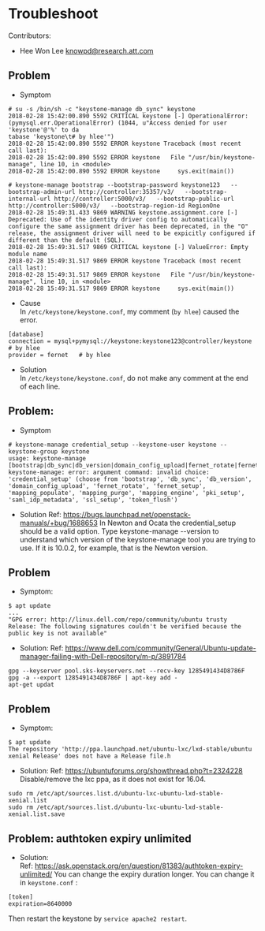 Troubleshoot
============
Contributors:   
  - Hee Won Lee <knowpd@research.att.com>

## Problem 
- Symptom    
```
# su -s /bin/sh -c "keystone-manage db_sync" keystone
2018-02-28 15:42:00.890 5592 CRITICAL keystone [-] OperationalError: (pymysql.err.OperationalError) (1044, u"Access denied for user 'keystone'@'%' to da
tabase 'keystone\t# by hlee'")
2018-02-28 15:42:00.890 5592 ERROR keystone Traceback (most recent call last):
2018-02-28 15:42:00.890 5592 ERROR keystone   File "/usr/bin/keystone-manage", line 10, in <module>
2018-02-28 15:42:00.890 5592 ERROR keystone     sys.exit(main())
```
```
# keystone-manage bootstrap --bootstrap-password keystone123   --bootstrap-admin-url http://controller:35357/v3/   --bootstrap-internal-url http://controller:5000/v3/   --bootstrap-public-url http://controller:5000/v3/   --bootstrap-region-id RegionOne                         
2018-02-28 15:49:31.433 9869 WARNING keystone.assignment.core [-] Deprecated: Use of the identity driver config to automatically configure the same assignment driver has been deprecated, in the "O" release, the assignment driver will need to be expicitly configured if different than the default (SQL).
2018-02-28 15:49:31.517 9869 CRITICAL keystone [-] ValueError: Empty module name
2018-02-28 15:49:31.517 9869 ERROR keystone Traceback (most recent call last):
2018-02-28 15:49:31.517 9869 ERROR keystone   File "/usr/bin/keystone-manage", line 10, in <module>
2018-02-28 15:49:31.517 9869 ERROR keystone     sys.exit(main())
```

- Cause  
In `/etc/keystone/keystone.conf`, my comment (`by hlee`) caused the error.
```
[database]
connection = mysql+pymysql://keystone:keystone123@controller/keystone	# by hlee
provider = fernet	# by hlee
```

- Solution  
In `/etc/keystone/keystone.conf`, do not make any comment at the end of each line.


## Problem:
- Symptom
```
# keystone-manage credential_setup --keystone-user keystone --keystone-group keystone
usage: keystone-manage [bootstrap|db_sync|db_version|domain_config_upload|fernet_rotate|fernet_setup|mapping_populate|mapping_purge|mapping_engine|pki_setup|saml_idp_metadata|ssl_setup|token_flush]
keystone-manage: error: argument command: invalid choice: 'credential_setup' (choose from 'bootstrap', 'db_sync', 'db_version', 'domain_config_upload', 'fernet_rotate', 'fernet_setup', 'mapping_populate', 'mapping_purge', 'mapping_engine', 'pki_setup', 'saml_idp_metadata', 'ssl_setup', 'token_flush')
```
- Solution
Ref: <https://bugs.launchpad.net/openstack-manuals/+bug/1688653>
In Newton and Ocata the credential\_setup should be a valid option. Type keystone-manage --version to understand which version of the keystone-manage tool you are trying to use. If it is 10.0.2, for example, that is the Newton version.


## Problem  
- Symptom:  
```
$ apt update
...
"GPG error: http://linux.dell.com/repo/community/ubuntu trusty Release: The following signatures couldn't be verified because the public key is not available"
```

- Solution:
Ref: <https://www.dell.com/community/General/Ubuntu-update-manager-failing-with-Dell-repository/m-p/3891784>  
```
gpg --keyserver pool.sks-keyservers.net --recv-key 1285491434D8786F
gpg -a --export 1285491434D8786F | apt-key add -
apt-get updat
```


## Problem
- Symptom:  
```
$ apt update
The repository 'http://ppa.launchpad.net/ubuntu-lxc/lxd-stable/ubuntu xenial Release' does not have a Release file.h
```

- Solution: 
Ref: <https://ubuntuforums.org/showthread.php?t=2324228> 
Disable/remove the lxc ppa, as it does not exist for 16.04.
```
sudo rm /etc/apt/sources.list.d/ubuntu-lxc-ubuntu-lxd-stable-xenial.list
sudo rm /etc/apt/sources.list.d/ubuntu-lxc-ubuntu-lxd-stable-xenial.list.save
```

## Problem: authtoken expiry unlimited
- Solution:  
Ref: <https://ask.openstack.org/en/question/81383/authtoken-expiry-unlimited/>
You can change the expiry duration longer. You can change it in `keystone.conf` : 
```
[token] 
expiration=8640000
``` 
Then restart the keystone by `service apache2 restart`. 

